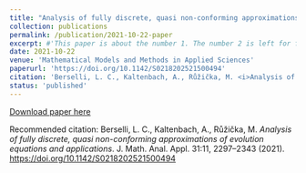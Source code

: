 ```yaml
---
title: "Analysis of fully discrete, quasi non-conforming approximations of evolution equations and applications"
collection: publications
permalink: /publication/2021-10-22-paper
excerpt: #'This paper is about the number 1. The number 2 is left for future work.'
date: 2021-10-22
venue: 'Mathematical Models and Methods in Applied Sciences'
paperurl: 'https://doi.org/10.1142/S0218202521500494'
citation: 'Berselli, L. C., Kaltenbach, A., Růžička, M. <i>Analysis of fully discrete, quasi non-conforming approximations of evolution equations and applications</i>. J. Math. Anal. Appl. 31:11, 2297-2343 (2021). https://doi.org/10.1142/S0218202521500494'
status: 'published'
---
```


[Download paper here](https://doi.org/10.1142/S0218202521500494) 

Recommended citation: Berselli, L. C., Kaltenbach, A., Růžička, M. <i>Analysis of fully discrete, quasi non-conforming approximations of evolution equations and applications</i>. J. Math. Anal. Appl. 31:11, 2297–2343 (2021). https://doi.org/10.1142/S0218202521500494

